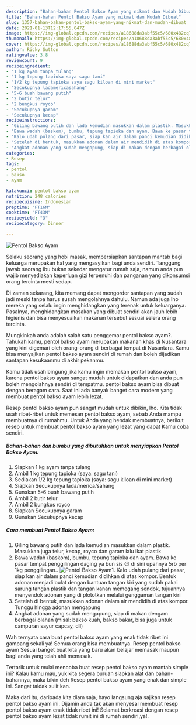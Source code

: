 ```yaml
---
description: "Bahan-bahan Pentol Bakso Ayam yang nikmat dan Mudah Dibuat"
title: "Bahan-bahan Pentol Bakso Ayam yang nikmat dan Mudah Dibuat"
slug: 1357-bahan-bahan-pentol-bakso-ayam-yang-nikmat-dan-mudah-dibuat
date: 2021-01-13T12:17:55.047Z
image: https://img-global.cpcdn.com/recipes/a18688da3abf55c5/680x482cq70/pentol-bakso-ayam-foto-resep-utama.jpg
thumbnail: https://img-global.cpcdn.com/recipes/a18688da3abf55c5/680x482cq70/pentol-bakso-ayam-foto-resep-utama.jpg
cover: https://img-global.cpcdn.com/recipes/a18688da3abf55c5/680x482cq70/pentol-bakso-ayam-foto-resep-utama.jpg
author: Ricky Sutton
ratingvalue: 3.8
reviewcount: 9
recipeingredient:
- "1 kg ayam tanpa tulang"
- "1 kg tepung tapioka saya sagu tani"
- "1/2 kg tepung tapioka saya sagu kiloan di mini market"
- "Secukupnya ladamericasahang"
- "5-6 buah bawang putih"
- "2 butir telur"
- "2 bungkus royco"
- "Secukupnya garam"
- "Secukupnya kecap"
recipeinstructions:
- "Giling bawang putih dan lada kemudian masukkan dalam plastik. Masukkan juga telur, kecap, royco dan garam lalu ikat plastik"
- "Bawa wadah (baskom), bumbu, tepung tapioka dan ayam. Bawa ke pasar tempat penggilingan daging ya bun sis 😉 di sini upahnya 5rb per 1kg penggilingan.."
- "Kalo udah pulang dari pasar, siap kan air dalam panci kemudian didihkan di atas kompor. Bentuk adonan menjadi bulat dengan bantuan tangan kiri yang sudah pakai sarung tangan plastik dan tangan kanan memegang sendok, tujuannya menyendok adonan yang di plototkan melalui genggaman tangan kiri"
- "Setelah di bentuk, masukkan adonan dalam air mendidih di atas kompor. Tunggu hingga adonan mengapung"
- "Angkat adonan yang sudah mengapung, siap di makan dengam berbagai olahan (misal: bakso kuah, bakso bakar, bisa juga untuk campuran sayur capcay, dll)"
categories:
- Resep
tags:
- pentol
- bakso
- ayam

katakunci: pentol bakso ayam 
nutrition: 248 calories
recipecuisine: Indonesian
preptime: "PT16M"
cooktime: "PT43M"
recipeyield: "3"
recipecategory: Dinner

---
```



![Pentol Bakso Ayam](https://img-global.cpcdn.com/recipes/a18688da3abf55c5/680x482cq70/pentol-bakso-ayam-foto-resep-utama.jpg)

Selaku seorang yang hobi masak, mempersiapkan santapan mantab bagi keluarga merupakan hal yang mengasyikan bagi anda sendiri. Tanggung jawab seorang ibu bukan sekedar mengatur rumah saja, namun anda pun wajib menyediakan keperluan gizi terpenuhi dan panganan yang dikonsumsi orang tercinta mesti sedap.

Di zaman  sekarang, kita memang dapat mengorder santapan yang sudah jadi meski tanpa harus susah mengolahnya dahulu. Namun ada juga lho mereka yang selalu ingin menghidangkan yang terenak untuk keluarganya. Pasalnya, menghidangkan masakan yang dibuat sendiri akan jauh lebih higienis dan bisa menyesuaikan makanan tersebut sesuai selera orang tercinta. 



Mungkinkah anda adalah salah satu penggemar pentol bakso ayam?. Tahukah kamu, pentol bakso ayam merupakan makanan khas di Nusantara yang kini digemari oleh orang-orang di berbagai tempat di Nusantara. Kamu bisa menyajikan pentol bakso ayam sendiri di rumah dan boleh dijadikan santapan kesukaanmu di akhir pekanmu.

Kamu tidak usah bingung jika kamu ingin memakan pentol bakso ayam, karena pentol bakso ayam sangat mudah untuk didapatkan dan anda pun boleh mengolahnya sendiri di tempatmu. pentol bakso ayam bisa dibuat dengan beragam cara. Saat ini ada banyak banget cara modern yang membuat pentol bakso ayam lebih lezat.

Resep pentol bakso ayam pun sangat mudah untuk dibikin, lho. Kita tidak usah ribet-ribet untuk memesan pentol bakso ayam, sebab Anda mampu membuatnya di rumahmu. Untuk Anda yang hendak membuatnya, berikut resep untuk membuat pentol bakso ayam yang lezat yang dapat Kamu coba sendiri.

<!--inarticleads1-->

##### Bahan-bahan dan bumbu yang dibutuhkan untuk menyiapkan Pentol Bakso Ayam:

1. Siapkan 1 kg ayam tanpa tulang
1. Ambil 1 kg tepung tapioka (saya: sagu tani)
1. Sediakan 1/2 kg tepung tapioka (saya: sagu kiloan di mini market)
1. Siapkan Secukupnya lada/merica/sahang
1. Gunakan 5-6 buah bawang putih
1. Ambil 2 butir telur
1. Ambil 2 bungkus royco
1. Siapkan Secukupnya garam
1. Gunakan Secukupnya kecap




<!--inarticleads2-->

##### Cara membuat Pentol Bakso Ayam:

1. Giling bawang putih dan lada kemudian masukkan dalam plastik. Masukkan juga telur, kecap, royco dan garam lalu ikat plastik
1. Bawa wadah (baskom), bumbu, tepung tapioka dan ayam. Bawa ke pasar tempat penggilingan daging ya bun sis 😉 di sini upahnya 5rb per 1kg penggilingan..
<img src="https://img-global.cpcdn.com/steps/0b319de087fff588/160x128cq70/pentol-bakso-ayam-langkah-memasak-2-foto.jpg" alt="Pentol Bakso Ayam">1. Kalo udah pulang dari pasar, siap kan air dalam panci kemudian didihkan di atas kompor. Bentuk adonan menjadi bulat dengan bantuan tangan kiri yang sudah pakai sarung tangan plastik dan tangan kanan memegang sendok, tujuannya menyendok adonan yang di plototkan melalui genggaman tangan kiri
1. Setelah di bentuk, masukkan adonan dalam air mendidih di atas kompor. Tunggu hingga adonan mengapung
1. Angkat adonan yang sudah mengapung, siap di makan dengam berbagai olahan (misal: bakso kuah, bakso bakar, bisa juga untuk campuran sayur capcay, dll)




Wah ternyata cara buat pentol bakso ayam yang enak tidak ribet ini gampang sekali ya! Semua orang bisa membuatnya. Resep pentol bakso ayam Sesuai banget buat kita yang baru akan belajar memasak maupun bagi anda yang telah ahli memasak.

Tertarik untuk mulai mencoba buat resep pentol bakso ayam mantab simple ini? Kalau kamu mau, yuk kita segera buruan siapkan alat dan bahan-bahannya, maka bikin deh Resep pentol bakso ayam yang enak dan simple ini. Sangat taidak sulit kan. 

Maka dari itu, daripada kita diam saja, hayo langsung aja sajikan resep pentol bakso ayam ini. Dijamin anda tak akan menyesal membuat resep pentol bakso ayam enak tidak ribet ini! Selamat berkreasi dengan resep pentol bakso ayam lezat tidak rumit ini di rumah sendiri,ya!.

